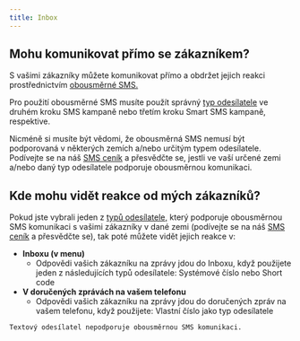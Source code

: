 ```yaml
---
title: Inbox
---
```


## Mohu komunikovat přímo se zákazníkem?
S vašimi zákazníky můžete komunikovat přímo a obdržet jejich reakci prostřednictvím [obousměrné SMS.](https://www.bulkgate.com/cs/reseni/obousmerna-sms/)

Pro použití obousměrné SMS musíte použít správný [typ odesílatele](sender-type.md#co-je-typ-odesílatele-a-jak-ho-můžu-použít) ve druhém kroku SMS kampaně nebo třetím kroku Smart SMS kampaně, respektive.

Nicméně si musíte být vědomi, že obousměrná SMS nemusí být podporovaná v některých zemích a/nebo určitým typem odesílatele. Podívejte se na náš [SMS ceník](https://www.bulkgate.com/cs/cena-sms/) a přesvědčte se, jestli ve vaší určené zemi a/nebo daný typ odesílatele podporuje obousměrnou komunikaci.


## Kde mohu vidět reakce od mých zákazníků?
Pokud jste vybrali jeden z [typů odesílatele,](sender-type.md#co-je-typ-odesílatele-a-jak-ho-můžu-použít) který podporuje obousměrnou SMS komunikaci s vašimi zákazníky v dané zemi (podívejte se na náš [SMS ceník](https://www.bulkgate.com/cs/cena-sms/) a přesvědčte se), tak poté můžete vidět jejich reakce v:

 - **Inboxu (v menu)**
    - Odpovědi vašich zákazníku na zprávy jdou do Inboxu, když použijete jeden z následujících typů odesílatele: Systémové číslo nebo Short code
- **V doručených zprávách na vašem telefonu**
    - Odpovědi vašich zákazníku na zprávy jdou do doručených zpráv na vašem telefonu, když použijete: Vlastní číslo jako typ odesílatele

`Textový odesílatel nepodporuje obousměrnou SMS komunikaci.`
